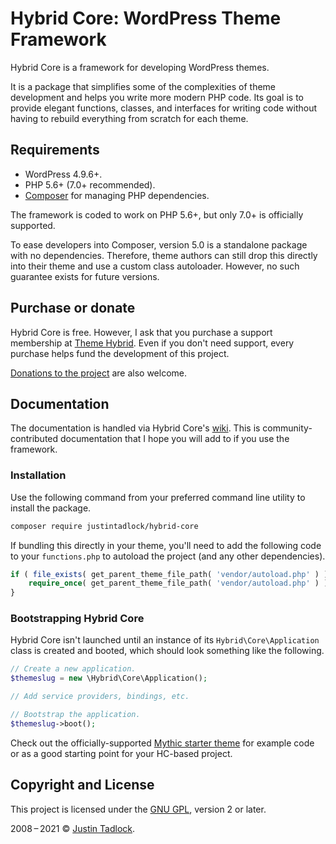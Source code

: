 # Hybrid Core: WordPress Theme Framework

Hybrid Core is a framework for developing WordPress themes.

It is a package that simplifies some of the complexities of theme development and helps you write more modern PHP code.  Its goal is to provide elegant functions, classes, and interfaces for writing code without having to rebuild everything from scratch for each theme.

## Requirements

* WordPress 4.9.6+.
* PHP 5.6+ (7.0+ recommended).
* [Composer](https://getcomposer.org/) for managing PHP dependencies.

The framework is coded to work on PHP 5.6+, but only 7.0+ is officially supported.

To ease developers into Composer, version 5.0 is a standalone package with no dependencies. Therefore, theme authors can still drop this directly into their theme and use a custom class autoloader. However, no such guarantee exists for future versions.

## Purchase or donate

Hybrid Core is free.  However, I ask that you purchase a support membership at [Theme Hybrid](https://themehybrid.com).  Even if you don't need support, every purchase helps fund the development of this project.

[Donations to the project](https://themehybrid.com/donate) are also welcome.

## Documentation

The documentation is handled via Hybrid Core's [wiki](https://github.com/themehybrid/hybrid-core/wiki).  This is community-contributed documentation that I hope you will add to if you use the framework.

### Installation

Use the following command from your preferred command line utility to install the package.

```bash
composer require justintadlock/hybrid-core
```

If bundling this directly in your theme, you'll need to add the following code to your `functions.php` to autoload the project (and any other dependencies).

```php
if ( file_exists( get_parent_theme_file_path( 'vendor/autoload.php' ) ) ) {
	require_once( get_parent_theme_file_path( 'vendor/autoload.php' ) );
}
```

### Bootstrapping Hybrid Core

Hybrid Core isn't launched until an instance of its `Hybrid\Core\Application` class is created and booted, which should look something like the following.

```php
// Create a new application.
$themeslug = new \Hybrid\Core\Application();

// Add service providers, bindings, etc.

// Bootstrap the application.
$themeslug->boot();
```

Check out the officially-supported [Mythic starter theme](https://github.com/justintadlock/mythic) for example code or as a good starting point for your HC-based project.

## Copyright and License

This project is licensed under the [GNU GPL](http://www.gnu.org/licenses/old-licenses/gpl-2.0.html), version 2 or later.

2008&thinsp;&ndash;&thinsp;2021 &copy; [Justin Tadlock](http://justintadlock.com).
